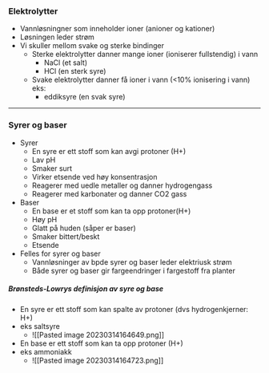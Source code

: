 
### Elektrolytter
- Vannløsningner som inneholder ioner (anioner og kationer)
- Løsningen leder strøm
- Vi skuller mellom svake og sterke bindinger
	- Sterke elektrolytter danner mange ioner (ioniserer fullstendig) i vann
		- NaCl (et salt)
		- HCl (en sterk syre)
	- Svake elektrolytter danner få ioner i vann (<10% ionisering i vann) eks:
		- eddiksyre (en svak syre)


<hr>


### Syrer og baser
- Syrer
	- En syre er ett stoff som kan avgi protoner (H+)
	- Lav pH
	- Smaker surt
	- Virker etsende ved høy konsentrasjon
	- Reagerer med uedle metaller og danner hydrogengass
	- Reagerer med karbonater og danner CO2 gass
- Baser
	- En base er et stoff som kan ta opp protoner(H+)
	- Høy pH
	- Glatt på huden (såper er baser)
	- Smaker bittert/beskt
	- Etsende
- Felles for syrer og baser
	- Vannløsninger av bpde syrer og baser leder elektriusk strøm
	- Både syrer og baser gir fargeendringer i fargestoff fra planter


##### Brønsteds-Lowrys definisjon av syre og base
- En syre er ett stoff som kan spalte av protoner (dvs hydrogenkjerner: H+)
- eks saltsyre
	- ![[Pasted image 20230314164649.png]]
- En base er ett stoff som kan ta opp protoner (H+)
- eks ammoniakk
	- ![[Pasted image 20230314164723.png]]